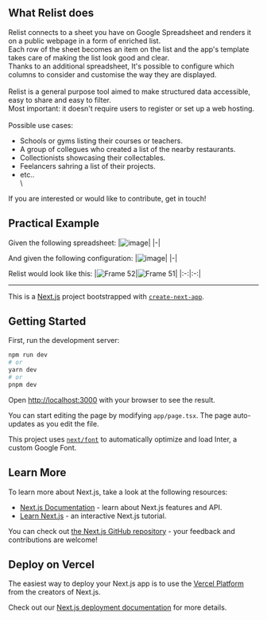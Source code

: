 ## What Relist does
Relist connects to a sheet you have on Google Spreadsheet and renders it on a public webpage in a form of enriched list.\
Each row of the sheet becomes an item on the list and the app's template takes care of making the list look good and clear.\
Thanks to an additional spreadsheet, It's possible to configure which columns to consider and customise the way they are displayed.\
\
Relist is a general purpose tool aimed to make structured data accessible, easy to share and easy to filter.\
Most important: it doesn't require users to register or set up a web hosting.\
\
Possible use cases:
- Schools or gyms listing their courses or teachers.
- A group of collegues who created a list of the nearby restaurants.
- Collectionists showcasing their collectables.
- Feelancers sahring a list of their projects.
-  etc..
\
\

If you are interested or would like to contribute, get in touch!

## Practical Example
Given the following spreadsheet:
|![image](https://github.com/dbertella/relist/assets/3997836/b31641da-a160-401f-8496-7899225dce37)|
|-|

And given the following configuration:
|![image](https://github.com/dbertella/relist/assets/3997836/a1ba733c-f13f-439b-869f-0a58efd2c30d)|
|-|

Relist would look like this:
|![Frame 52](https://github.com/dbertella/relist/assets/3997836/dbf2a1e3-cad6-4ef8-9507-5ec01124efa3)|![Frame 51](https://github.com/dbertella/relist/assets/3997836/31ed0e89-2af5-4645-aea1-3dd872d6a32f)|
|:-:|:-:|


---
This is a [Next.js](https://nextjs.org/) project bootstrapped with [`create-next-app`](https://github.com/vercel/next.js/tree/canary/packages/create-next-app).

## Getting Started

First, run the development server:

```bash
npm run dev
# or
yarn dev
# or
pnpm dev
```

Open [http://localhost:3000](http://localhost:3000) with your browser to see the result.

You can start editing the page by modifying `app/page.tsx`. The page auto-updates as you edit the file.

This project uses [`next/font`](https://nextjs.org/docs/basic-features/font-optimization) to automatically optimize and load Inter, a custom Google Font.

## Learn More

To learn more about Next.js, take a look at the following resources:

- [Next.js Documentation](https://nextjs.org/docs) - learn about Next.js features and API.
- [Learn Next.js](https://nextjs.org/learn) - an interactive Next.js tutorial.

You can check out [the Next.js GitHub repository](https://github.com/vercel/next.js/) - your feedback and contributions are welcome!

## Deploy on Vercel

The easiest way to deploy your Next.js app is to use the [Vercel Platform](https://vercel.com/new?utm_medium=default-template&filter=next.js&utm_source=create-next-app&utm_campaign=create-next-app-readme) from the creators of Next.js.

Check out our [Next.js deployment documentation](https://nextjs.org/docs/deployment) for more details.


